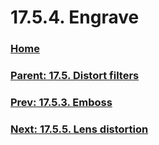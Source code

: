 # 17.5.4. Engrave

### [Home](./00-home.md)
### [Parent: 17.5. Distort filters](./17-05-00-distort-filters.md)
### [Prev: 17.5.3. Emboss](./17-05-03-emboss.md)
### [Next: 17.5.5. Lens distortion](./17-05-05-lens-distortion.md)
